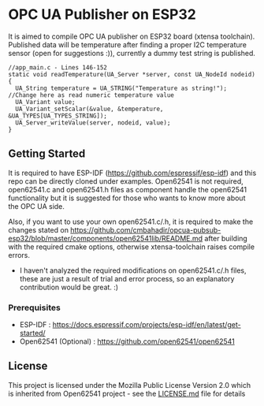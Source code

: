 # OPC UA Publisher on ESP32

It is aimed to compile OPC UA publisher on ESP32 board (xtensa toolchain). Published data will be temperature after finding a proper I2C temperature sensor (open for suggestions :)), currently a dummy test string is published.

    //app_main.c - Lines 146-152 
    static void readTemperature(UA_Server *server, const UA_NodeId nodeid) 
    {
      UA_String temperature = UA_STRING("Temperature as string!"); //Change here as read numeric temperature value
      UA_Variant value;
      UA_Variant_setScalar(&value, &temperature, &UA_TYPES[UA_TYPES_STRING]);
      UA_Server_writeValue(server, nodeid, value);
    }

## Getting Started

It is required to have ESP-IDF (https://github.com/espressif/esp-idf) and this repo can be directly cloned under examples. Open62541 is not required, open62541.c and open62541.h files as component handle the open62541 functionality but it is suggested for those who wants to know more about the OPC UA side.

Also, if you want to use your own open62541.c/.h, it is required to make the changes stated on https://github.com/cmbahadir/opcua-pubsub-esp32/blob/master/components/open62541lib/README.md after building with the required cmake options, otherwise xtensa-toolchain raises compile errors.

- I haven't analyzed the required modifications on open62541.c/.h  files, these are just a result of trial and error process, so an explanatory contribution would be great. :)

### Prerequisites

- ESP-IDF : https://docs.espressif.com/projects/esp-idf/en/latest/get-started/
- Open62541 (Optional) : https://github.com/open62541/open62541

## License

This project is licensed under the Mozilla Public License Version 2.0 which is inherited from Open62541 project - see the [LICENSE.md](LICENSE.md) file for details
